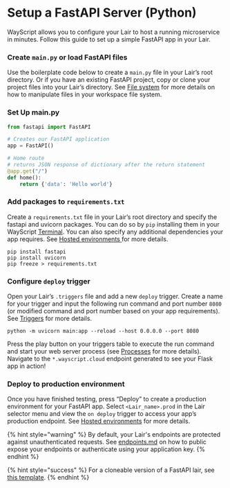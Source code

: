 # Setup a FastAPI Server (Python)

WayScript allows you to configure your Lair to host a running microservice in minutes. Follow this guide to set up a simple FastAPI app in your Lair.&#x20;

### Create `main.py` or load FastAPI files

Use the boilerplate code below to create a `main.py` file in your Lair’s root directory. Or if you have an existing FastAPI project, copy or clone your project files into your Lair’s directory. See [File system](../platform/lairs/file-system.md) for more details on how to manipulate files in your workspace file system.

### Set Up main.py

```python
from fastapi import FastAPI

# Creates our FastAPI application
app = FastAPI()

# Home route
# returns JSON response of dictionary after the return statement
@app.get("/")
def home():
    return {'data': 'Hello world'}
```

### Add packages to `requirements.txt`

Create a `requirements.txt` file in your Lair’s root directory and specify the fastapi and uvicorn packages. You can do so by `pip` installing them in your WayScript [Terminal](../platform/lairs/terminal.md). You can also specify any additional dependencies your app requires. See [Hosted environments ](../platform/lairs/deployments.md)for more details.

```
pip install fastapi
pip install uvicorn
pip freeze > requirements.txt
```

### Configure `deploy` trigger

Open your Lair’s `.triggers` file and add a new `deploy` trigger. Create a name for your trigger and input the following run command and port number `8080` (or modified command and port number based on your app requirements). See [Triggers](../platform/lairs/triggers.md) for more details.

```
python -m uvicorn main:app --reload --host 0.0.0.0 --port 8080
```

Press the play button on your triggers table to execute the run command and start your web server process (see [Processes](../platform/lairs/processes.md) for more details). Navigate to the `*.wayscript.cloud` endpoint generated to see your Flask app in action!

### Deploy to production environment

Once you have finished testing, press “Deploy” to create a production environment for your FastAPI app. Select `<Lair_name>.prod` in the Lair selector menu and view the `on deploy` trigger to access your app’s production endpoint. See [Hosted environments](../platform/lairs/deployments.md) for more details.

{% hint style="warning" %}
By default, your Lair's endpoints are protected against unauthenticated requests. See [endpoints.md](../platform/lairs/endpoints.md "mention") on how to public expose your endpoints or authenticate using your application key.
{% endhint %}

{% hint style="success" %}
For a cloneable version of a FastAPI lair, see [this template](https://app.wayscript.com/lairs/cac77abc-3c44-4299-8cc3-f5fde7d6fe10/public/).
{% endhint %}

